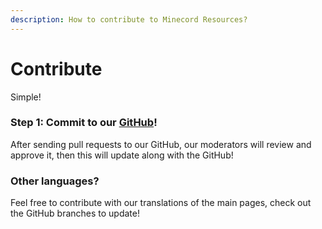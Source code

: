 ```yaml
---
description: How to contribute to Minecord Resources?
---
```


# Contribute

Simple!

### Step 1: Commit to our [GitHub](https://github.com/JustaSqu1d/Minecord-Resources)!

After sending pull requests to our GitHub, our moderators will review and approve it, then this will update along with the GitHub!

### Other languages?

Feel free to contribute with our translations of the main pages, check out the GitHub branches to update!
